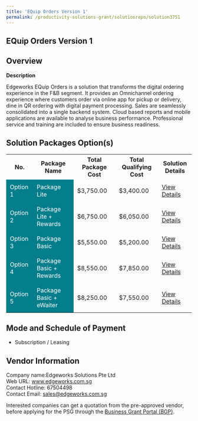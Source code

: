 ```yaml
---
title: 'EQuip Orders Version 1'
permalink: /productivity-solutions-grant/solutionrepo/solution3751
---
```


## EQuip Orders Version 1

## Overview

**Description**

Edgeworks EQuip Orders is a solution that transforms the digital ordering experience in the F&B segment. It provides an Omnichannel ordering experience where customers order via online app for pickup or delivery, dine in QR ordering with digital payment processing. Sales are seamlessly consolidated into a single backend system. Cloud based reports and mobile applications are available to analyse business performance. Professional service and training are included to ensure business readiness.

## Solution Packages Option(s)

<table>
<tr>
<th><b>No.</b></th>
<th><b>Package Name</b></th>
<th><b>Total Package Cost</b></th>
<th><b>Total Qualifying Cost</b></th>
<th><b>Solution Details</b></th>
</tr>
<tr>
<td style='padding: 10px; background-color: #037E8A; color: #FFFFFF;'>Option 1</td>
<td style='padding: 10px; background-color: #037E8A; color: #FFFFFF;'>Package Lite</td>
<td style='padding: 10px;'>$3,750.00</td>
<td style='padding: 10px;'>$3,400.00</td>
<td style='padding: 10px;'><a href='/images/psg/Edgeworks_EQuip_Orders_Desensitised_Annex_3_Part_1.pdf' target='_blank'>View Details</a></td>
</tr>
<tr>
<td style='padding: 10px; background-color: #037E8A; color: #FFFFFF;'>Option 2</td>
<td style='padding: 10px; background-color: #037E8A; color: #FFFFFF;'>Package Lite + Rewards</td>
<td style='padding: 10px;'>$6,750.00</td>
<td style='padding: 10px;'>$6,050.00</td>
<td style='padding: 10px;'><a href='/images/psg/Edgeworks_EQuip_Orders_Desensitised_Annex_3_Part_2.pdf' target='_blank'>View Details</a></td>
</tr>
<tr>
<td style='padding: 10px; background-color: #037E8A; color: #FFFFFF;'>Option 3</td>
<td style='padding: 10px; background-color: #037E8A; color: #FFFFFF;'>Package Basic</td>
<td style='padding: 10px;'>$5,550.00</td>
<td style='padding: 10px;'>$5,200.00</td>
<td style='padding: 10px;'><a href='/images/psg/Edgeworks_EQuip_Orders_Desensitised_Annex_3_Part_3.pdf' target='_blank'>View Details</a></td>
</tr>
<tr>
<td style='padding: 10px; background-color: #037E8A; color: #FFFFFF;'>Option 4</td>
<td style='padding: 10px; background-color: #037E8A; color: #FFFFFF;'>Package Basic + Rewards</td>
<td style='padding: 10px;'>$8,550.00</td>
<td style='padding: 10px;'>$7,850.00</td>
<td style='padding: 10px;'><a href='/images/psg/Edgeworks_EQuip_Orders_Desensitised_Annex_3_Part_4.pdf' target='_blank'>View Details</a></td>
</tr>
<tr>
<td style='padding: 10px; background-color: #037E8A; color: #FFFFFF;'>Option 5</td>
<td style='padding: 10px; background-color: #037E8A; color: #FFFFFF;'>Package Basic + eWaiter</td>
<td style='padding: 10px;'>$8,250.00</td>
<td style='padding: 10px;'>$7,550.00</td>
<td style='padding: 10px;'><a href='/images/psg/Edgeworks_EQuip_Orders_Desensitised_Annex_3_Part_5.pdf' target='_blank'>View Details</a></td>
</tr>
</table>

## Mode and Schedule of Payment

 - Subscription / Leasing

## Vendor Information

 Company name:Edgeworks Solutions Pte Ltd<br>Web URL: www.edgeworks.com.sg <br>Contact Hotline: 67504498 <br>Contact Email: sales@edgeworks.com.sg 

Interested companies can get a quotation from the pre-approved vendor, before applying for the PSG through the <a href='https://www.businessgrants.gov.sg/' target='_blank' rel='noopener'>Business Grant Portal (BGP)</a>.

<script src="/jquery/resize-tables.js"></script>
